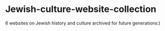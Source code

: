 # Jewish-culture-website-collection
6 websites on Jewish history and culture archived for future generations:)
